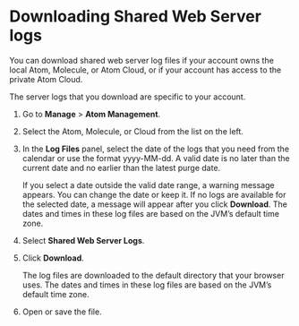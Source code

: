 # Downloading Shared Web Server logs 

<head>
  <meta name="guidename" content="Integration"/>
  <meta name="context" content="GUID-70f52b1f-2bef-499d-b2c5-6d508552eeff"/>
</head>


You can download shared web server log files if your account owns the local Atom, Molecule, or Atom Cloud, or if your account has access to the private Atom Cloud.

The server logs that you download are specific to your account.

1.  Go to **Manage** \> **Atom Management**.

2.  Select the Atom, Molecule, or Cloud from the list on the left.

3.  In the **Log Files** panel, select the date of the logs that you need from the calendar or use the format yyyy-MM-dd. A valid date is no later than the current date and no earlier than the latest purge date.

    If you select a date outside the valid date range, a warning message appears. You can change the date or keep it. If no logs are available for the selected date, a message will appear after you click **Download**. The dates and times in these log files are based on the JVM’s default time zone.

4.  Select **Shared Web Server Logs**.

5.  Click **Download**.

    The log files are downloaded to the default directory that your browser uses. The dates and times in these log files are based on the JVM’s default time zone.

6.  Open or save the file.